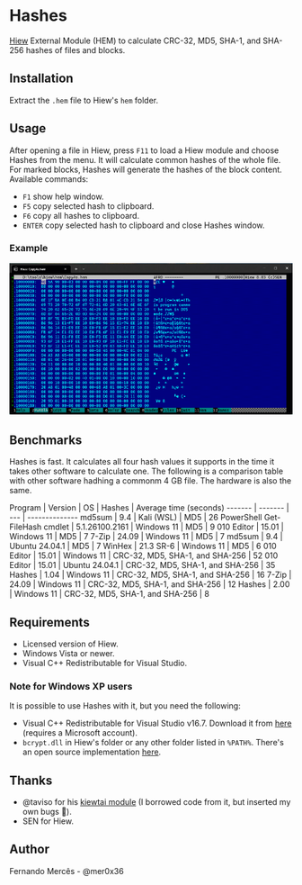 # Hashes

[Hiew](https://hiew.io) External Module (HEM) to calculate CRC-32, MD5, SHA-1, and
SHA-256 hashes of files and blocks.

## Installation

Extract the `.hem` file to Hiew's `hem` folder.

## Usage

After opening a file in Hiew, press `F11` to load a Hiew module and choose Hashes from the menu.
It will calculate common hashes of the whole file. For marked blocks, Hashes will generate
the hashes of the block content. Available commands:

- `F1` show help window.
- `F5` copy selected hash to clipboard.
- `F6` copy all hashes to clipboard.
- `ENTER` copy selected hash to clipboard and close Hashes window.

### Example

![](assets/hem-hashes.gif)

## Benchmarks

Hashes is fast. It calculates all four hash values it supports in the time it takes
other software to calculate one. The following is a comparison table with other
software hadhing a commonm 4 GB file. The hardware is also the same.

Program | Version | OS  | Hashes | Average time (seconds)
------- | ------- | --- | --------------
md5sum | 9.4 | Kali (WSL) | MD5 | 26
PowerShell Get-FileHash cmdlet | 5.1.26100.2161 | Windows 11 | MD5 | 9
010 Editor | 15.01 | Windows 11 | MD5 | 7
7-Zip | 24.09 | Windows 11 | MD5 | 7
md5sum | 9.4 | Ubuntu 24.04.1 | MD5 | 7
WinHex | 21.3 SR-6 | Windows 11 | MD5 | 6
010 Editor | 15.01 | Windows 11 | CRC-32, MD5, SHA-1, and SHA-256 | 52
010 Editor | 15.01 | Ubuntu 24.04.1 | CRC-32, MD5, SHA-1, and SHA-256 | 35
Hashes | 1.04 | Windows 11 | CRC-32, MD5, SHA-1, and SHA-256 | 16
7-Zip | 24.09 | Windows 11 | CRC-32, MD5, SHA-1, and SHA-256 | 12
Hashes | 2.00 | Windows 11 | CRC-32, MD5, SHA-1, and SHA-256 | 8

## Requirements

- Licensed version of Hiew.
- Windows Vista or newer.
- Visual C++ Redistributable for Visual Studio.

### Note for Windows XP users

It is possible to use Hashes with it, but you need the following:

- Visual C++ Redistributable for Visual Studio v16.7.
Download it from [here](https://my.visualstudio.com/downloads) (requires a Microsoft account).
- `bcrypt.dll` in Hiew's folder or any other folder listed in `%PATH%`.
There's an open source implementation [here](https://github.com/Blaukovitch/bcrypt-XP).

## Thanks

- @taviso for his [kiewtai module](https://github.com/taviso/kiewtai) (I borrowed
code from it, but inserted my own bugs :cowboy_hat_face:).
- SEN for Hiew.

## Author

Fernando Mercês - @mer0x36
